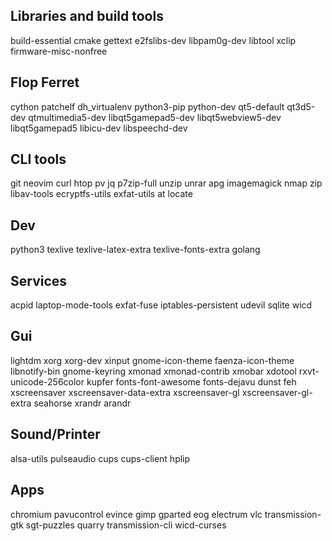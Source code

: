Libraries and build tools
-------------------------
build-essential cmake gettext e2fslibs-dev libpam0g-dev libtool xclip firmware-misc-nonfree

Flop Ferret
-----------
cython patchelf dh_virtualenv python3-pip python-dev
qt5-default qt3d5-dev qtmultimedia5-dev libqt5gamepad5-dev libqt5webview5-dev libqt5gamepad5 libicu-dev libspeechd-dev

CLI tools
---------
git neovim curl htop pv jq p7zip-full unzip unrar apg imagemagick nmap zip libav-tools ecryptfs-utils exfat-utils at locate

Dev
---
python3 texlive texlive-latex-extra texlive-fonts-extra golang

Services
--------
acpid laptop-mode-tools exfat-fuse iptables-persistent udevil sqlite wicd

Gui
---
lightdm xorg xorg-dev xinput gnome-icon-theme faenza-icon-theme libnotify-bin gnome-keyring xmonad xmonad-contrib xmobar xdotool rxvt-unicode-256color kupfer fonts-font-awesome fonts-dejavu dunst feh xscreensaver xscreensaver-data-extra xscreensaver-gl xscreensaver-gl-extra seahorse xrandr arandr

Sound/Printer
-------------
alsa-utils pulseaudio cups cups-client hplip

Apps
----
chromium pavucontrol evince gimp gparted eog electrum vlc transmission-gtk sgt-puzzles quarry transmission-cli wicd-curses
